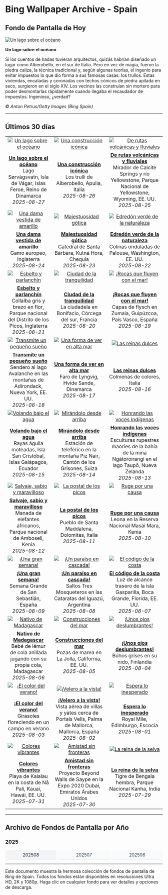 # Bing Wallpaper Archive - Spain

## Fondo de Pantalla de Hoy

[![Un lago sobre el océano](https://www.bing.com/th?id=OHR.FaroeLake_ES-ES8719950614_UHD.jpg&pid=hp&w=2560)](https://bing.codexun.com/es/detail/20250827)

**Un lago sobre el océano**

Si los cuentos de hadas tuvieran arquitectos, quizás habrían diseñado un lugar como Alberobello, en el sur de Italia. Pero en vez de magia, fueron la piedra caliza, la técnica tradicional y, según algunas teorías, el ingenio para evitar impuestos lo que dio forma a sus famosas casas: los trullos. Estas viviendas, encaladas y coronadas con techos cónicos de piedra apilada en seco, surgieron en el siglo XIV. Los vecinos las construían sin mortero para poder desmontarlas rápidamente cuando llegaba el recaudador de impuestos. Ingenioso, ¿verdad?

*© Anton Petrus/Getty Images (Bing Spain)*

---

## Últimos 30 días

| | | |
|:---:|:---:|:---:|
| [![Un lago sobre el océano](https://www.bing.com/th?id=OHR.FaroeLake_ES-ES8719950614_UHD.jpg&pid=hp&w=2560)](https://bing.codexun.com/es/detail/20250827) | [![Una construcción icónica](https://www.bing.com/th?id=OHR.TrulliHouses_ES-ES8633260965_UHD.jpg&pid=hp&w=2560)](https://bing.codexun.com/es/detail/20250826) | [![De rutas volcánicas y fluviales](https://www.bing.com/th?id=OHR.YellowstoneRiver_ES-ES8502138865_UHD.jpg&pid=hp&w=2560)](https://bing.codexun.com/es/detail/20250825) | 
| **[Un lago sobre el océano](https://bing.codexun.com/es/detail/20250827)**<br>Lago Sørvágsvatn, Isla de Vágar, Islas Feroe, Reino de Dinamarca<br>*2025-08-27* | **[Una construcción icónica](https://bing.codexun.com/es/detail/20250826)**<br>Los trulli de Alberobello, Apulia, Italia<br>*2025-08-26* | **[De rutas volcánicas y fluviales](https://bing.codexun.com/es/detail/20250825)**<br>Mirador de Calcite Springs y río Yellowstone, Parque Nacional de Yellowstone, Wyoming, EE. UU.<br>*2025-08-25* | 
| [![Una dama vestida de amarillo](https://www.bing.com/th?id=OHR.CervusDama_ES-ES8412556845_UHD.jpg&pid=hp&w=2560)](https://bing.codexun.com/es/detail/20250824) | [![Majestuosidad gótica](https://www.bing.com/th?id=OHR.SaintBarbaras_ES-ES8198258908_UHD.jpg&pid=hp&w=2560)](https://bing.codexun.com/es/detail/20250823) | [![Edredón verde de la naturaleza](https://www.bing.com/th?id=OHR.PalouseWA_ES-ES8103118141_UHD.jpg&pid=hp&w=2560)](https://bing.codexun.com/es/detail/20250822) | 
| **[Una dama vestida de amarillo](https://bing.codexun.com/es/detail/20250824)**<br>Gamo europeo, Inglaterra<br>*2025-08-24* | **[Majestuosidad gótica](https://bing.codexun.com/es/detail/20250823)**<br>Catedral de Santa Bárbara, Kutná Hora, Chequia<br>*2025-08-23* | **[Edredón verde de la naturaleza](https://bing.codexun.com/es/detail/20250822)**<br>Colinas onduladas de Palouse, Washington, EE. UU.<br>*2025-08-22* | 
| [![Esbelto y parlanchín](https://www.bing.com/th?id=OHR.WheatearBird_ES-ES5268602791_UHD.jpg&pid=hp&w=2560)](https://bing.codexun.com/es/detail/20250821) | [![Ciudad de la tranquilidad](https://www.bing.com/th?id=OHR.CitadelBonifacio_ES-ES5188387736_UHD.jpg&pid=hp&w=2560)](https://bing.codexun.com/es/detail/20250820) | [![¡Rocas que fluyen con el mar!](https://www.bing.com/th?id=OHR.GipuzcoaSummer_ES-ES6183424688_UHD.jpg&pid=hp&w=2560)](https://bing.codexun.com/es/detail/20250819) | 
| **[Esbelto y parlanchín](https://bing.codexun.com/es/detail/20250821)**<br>Collalba gris y brezo en flor, Parque nacional del Distrito de los Picos, Inglaterra<br>*2025-08-21* | **[Ciudad de la tranquilidad](https://bing.codexun.com/es/detail/20250820)**<br>La ciudadela en Bonifacio, Córcega del sur, Francia<br>*2025-08-20* | **[¡Rocas que fluyen con el mar!](https://bing.codexun.com/es/detail/20250819)**<br>Capas de flysch en Zumaia, Guipúzcoa, País Vasco, España<br>*2025-08-19* | 
| [![Transmite un pequeño sueño](https://www.bing.com/th?id=OHR.AvalancheLake_ES-ES4962588895_UHD.jpg&pid=hp&w=2560)](https://bing.codexun.com/es/detail/20250818) | [![Una forma de ver en alta mar](https://www.bing.com/th?id=OHR.LyngvigLighthouse_ES-ES4833286329_UHD.jpg&pid=hp&w=2560)](https://bing.codexun.com/es/detail/20250817) | [![Las reinas dulces](https://www.bing.com/th?id=OHR.ColorfulBeehives_ES-ES4737812847_UHD.jpg&pid=hp&w=2560)](https://bing.codexun.com/es/detail/20250816) | 
| **[Transmite un pequeño sueño](https://bing.codexun.com/es/detail/20250818)**<br>Sendero al lago Avalanche en las montañas de Adirondack, Nueva York, EE. UU.<br>*2025-08-18* | **[Una forma de ver en alta mar](https://bing.codexun.com/es/detail/20250817)**<br>Faro de Lyngvig, Hvide Sande, Dinamarca<br>*2025-08-17* | **[Las reinas dulces](https://bing.codexun.com/es/detail/20250816)**<br>Colmenas de colores, Italia<br>*2025-08-16* | 
| [![Volando bajo el agua](https://www.bing.com/th?id=OHR.SpottedEagleRay_ES-ES4665305758_UHD.jpg&pid=hp&w=2560)](https://bing.codexun.com/es/detail/20250815) | [![Mirándolo desde arriba](https://www.bing.com/th?id=OHR.PizNairPeak_ES-ES4449735655_UHD.jpg&pid=hp&w=2560)](https://bing.codexun.com/es/detail/20250814) | [![Honrando las voces indígenas](https://www.bing.com/th?id=OHR.MaoriRock_ES-ES4316358547_UHD.jpg&pid=hp&w=2560)](https://bing.codexun.com/es/detail/20250813) | 
| **[Volando bajo el agua](https://bing.codexun.com/es/detail/20250815)**<br>Rayas águila moteadas, Isla San Cristóbal, Islas Galápagos, Ecuador<br>*2025-08-15* | **[Mirándolo desde arriba](https://bing.codexun.com/es/detail/20250814)**<br>Estación de teleférico en la montaña Piz Nair, Cantón de los Grisones, Suiza<br>*2025-08-14* | **[Honrando las voces indígenas](https://bing.codexun.com/es/detail/20250813)**<br>Esculturas rupestres maoríes de la bahía de la mina Ngātoroirangi en el lago Taupō, Nueva Zelanda<br>*2025-08-13* | 
| [![Salvaje, sabio y maravilloso](https://www.bing.com/th?id=OHR.KenyaElephants_ES-ES4146810031_UHD.jpg&pid=hp&w=2560)](https://bing.codexun.com/es/detail/20250812) | [![La postal de los picos](https://www.bing.com/th?id=OHR.SantaMaddalena_ES-ES3834895860_UHD.jpg&pid=hp&w=2560)](https://bing.codexun.com/es/detail/20250811) | [![Ruge por una causa](https://www.bing.com/th?id=OHR.LionessKenya_ES-ES3481015675_UHD.jpg&pid=hp&w=2560)](https://bing.codexun.com/es/detail/20250810) | 
| **[Salvaje, sabio y maravilloso](https://bing.codexun.com/es/detail/20250812)**<br>Manada de elefantes africanos, Parque nacional de Amboseli, Kenia<br>*2025-08-12* | **[La postal de los picos](https://bing.codexun.com/es/detail/20250811)**<br>Pueblo de Santa Maddalena, Dolomitas, Italia<br>*2025-08-11* | **[Ruge por una causa](https://bing.codexun.com/es/detail/20250810)**<br>Leona en la Reserva Nacional Masái Mara, Kenia<br>*2025-08-10* | 
| [![¡Una gran semana!](https://www.bing.com/th?id=OHR.SanSebastianBigWeek_ES-ES3382774844_UHD.jpg&pid=hp&w=2560)](https://bing.codexun.com/es/detail/20250809) | [![¡Un paraíso en cascada!](https://www.bing.com/th?id=OHR.IguazuArgentina_ES-ES1410228495_UHD.jpg&pid=hp&w=2560)](https://bing.codexun.com/es/detail/20250808) | [![El código de la costa](https://www.bing.com/th?id=OHR.GasparillaLight_ES-ES4564834622_UHD.jpg&pid=hp&w=2560)](https://bing.codexun.com/es/detail/20250807) | 
| **[¡Una gran semana!](https://bing.codexun.com/es/detail/20250809)**<br>Semana Grande de San Sebastián, España<br>*2025-08-09* | **[¡Un paraíso en cascada!](https://bing.codexun.com/es/detail/20250808)**<br>Saltos Tres Mosqueteros en las Cataratas del Iguazú, Argentina<br>*2025-08-08* | **[El código de la costa](https://bing.codexun.com/es/detail/20250807)**<br>Luz de alcance trasero de la isla Gasparilla, Boca Grande, Florida, EE. UU.<br>*2025-08-07* | 
| [![Nativo de Madagascar](https://www.bing.com/th?id=OHR.BabyLemur_ES-ES4465039868_UHD.jpg&pid=hp&w=2560)](https://bing.codexun.com/es/detail/20250806) | [![Construcciones del mar](https://www.bing.com/th?id=OHR.CaliforniaTidepool_ES-ES4288360628_UHD.jpg&pid=hp&w=2560)](https://bing.codexun.com/es/detail/20250805) | [![¡Unos ojos deslumbrantes!](https://www.bing.com/th?id=OHR.LaplandOwl_ES-ES4200843569_UHD.jpg&pid=hp&w=2560)](https://bing.codexun.com/es/detail/20250804) | 
| **[Nativo de Madagascar](https://bing.codexun.com/es/detail/20250806)**<br>Bebé de lémur de cola anillada jugando con su propia cola, Madagascar<br>*2025-08-06* | **[Construcciones del mar](https://bing.codexun.com/es/detail/20250805)**<br>Pozas de marea en La Jolla, California, EE. UU.<br>*2025-08-05* | **[¡Unos ojos deslumbrantes!](https://bing.codexun.com/es/detail/20250804)**<br>Búhos grises en su nido, Finlandia<br>*2025-08-04* | 
| [![¡El color del verano!](https://www.bing.com/th?id=OHR.HappySunflower_ES-ES4115334134_UHD.jpg&pid=hp&w=2560)](https://bing.codexun.com/es/detail/20250803) | [![¡Velero a la vista!](https://www.bing.com/th?id=OHR.MallorcaSumerYacht_ES-ES6937239924_UHD.jpg&pid=hp&w=2560)](https://bing.codexun.com/es/detail/20250802) | [![Espera lo inesperado](https://www.bing.com/th?id=OHR.EdinburghFringe_ES-ES3946944974_UHD.jpg&pid=hp&w=2560)](https://bing.codexun.com/es/detail/20250801) | 
| **[¡El color del verano!](https://bing.codexun.com/es/detail/20250803)**<br>Girasoles floreciendo en un campo en verano<br>*2025-08-03* | **[¡Velero a la vista!](https://bing.codexun.com/es/detail/20250802)**<br>Vista aérea de villas y yates cerca de Portals Vells, Palma de Mallorca, Mallorca, España<br>*2025-08-02* | **[Espera lo inesperado](https://bing.codexun.com/es/detail/20250801)**<br>Royal Mile, Edimburgo, Escocia<br>*2025-08-01* | 
| [![Colores vibrantes](https://www.bing.com/th?id=OHR.NaPaliKauai_ES-ES3845188228_UHD.jpg&pid=hp&w=2560)](https://bing.codexun.com/es/detail/20250731) | [![Amistad sin fronteras](https://www.bing.com/th?id=OHR.SaypeDubai_ES-ES3758779799_UHD.jpg&pid=hp&w=2560)](https://bing.codexun.com/es/detail/20250730) | [![La reina de la selva](https://www.bing.com/th?id=OHR.TigerDay_ES-ES3628698464_UHD.jpg&pid=hp&w=2560)](https://bing.codexun.com/es/detail/20250729) | 
| **[Colores vibrantes](https://bing.codexun.com/es/detail/20250731)**<br>Playa de Kalalau en la costa de Nā Pali, Kauai, Hawái, EE. UU.<br>*2025-07-31* | **[Amistad sin fronteras](https://bing.codexun.com/es/detail/20250730)**<br>Proyecto Beyond Walls de Saype en la Expo 2020 Dubai, Emiratos Árabes Unidos<br>*2025-07-30* | **[La reina de la selva](https://bing.codexun.com/es/detail/20250729)**<br>Tigre de Bengala hembra, Parque Nacional Kanha, India<br>*2025-07-29* | 


---

## Archivo de Fondos de Pantalla por Año

### 2025
<div style="display: grid; grid-template-columns: repeat(auto-fit, minmax(80px, 1fr)); gap: 6px; margin: 12px 0;">
<a href="https://bing.codexun.com/es/archive/202508" style="padding: 6px 12px; font-size: 14px; border-radius: 6px; box-shadow: 0 1px 2px rgba(0,0,0,0.1); background-color: #f3f4f6; color: #374151; text-decoration: none; text-align: center; transition: background-color 0.2s ease; font-weight: 500;">202508</a>
<a href="https://bing.codexun.com/es/archive/202507" style="padding: 6px 12px; font-size: 14px; border-radius: 6px; box-shadow: 0 1px 2px rgba(0,0,0,0.1); background-color: #f9fafb; color: #374151; text-decoration: none; text-align: center; transition: background-color 0.2s ease;">202507</a>
<a href="https://bing.codexun.com/es/archive/202506" style="padding: 6px 12px; font-size: 14px; border-radius: 6px; box-shadow: 0 1px 2px rgba(0,0,0,0.1); background-color: #f9fafb; color: #374151; text-decoration: none; text-align: center; transition: background-color 0.2s ease;">202506</a>
</div>



---

Este documento muestra la hermosa colección de fondos de pantalla de Bing de Spain. Todos los fondos están disponibles en resoluciones Ultra HD, 2K y 1080p. Haga clic en cualquier fondo para ver detalles y opciones de descarga.
